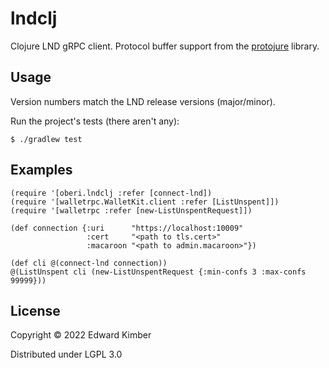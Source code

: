 # lndclj

Clojure LND gRPC client.
Protocol buffer support from the [protojure](https://protojure.readthedocs.io/en/latest/) library. 

## Usage

Version numbers match the LND release versions (major/minor).

Run the project's tests (there aren't any):

    $ ./gradlew test

## Examples

    (require '[oberi.lndclj :refer [connect-lnd])
    (require '[walletrpc.WalletKit.client :refer [ListUnspent]])
    (require '[walletrpc :refer [new-ListUnspentRequest]])

    (def connection {:uri      "https://localhost:10009"
                     :cert     "<path to tls.cert>"
                     :macaroon "<path to admin.macaroon>"})
    
    (def cli @(connect-lnd connection))
    @(ListUnspent cli (new-ListUnspentRequest {:min-confs 3 :max-confs 99999}))

## License

Copyright © 2022 Edward Kimber

Distributed under LGPL 3.0
